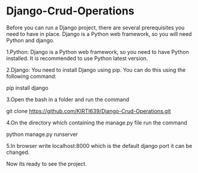 # Django-Crud-Operations
Before you can run a Django project, there are several prerequisites you need to have in place. Django is a Python web framework, so you will need Python and django. 

1.Python: Django is a Python web framework, so you need to have Python installed. It is recommended to use Python latest version.

2.Django: You need to install Django using pip. You can do this using the following command:

  pip install django
  
3.Open the bash in a folder and run the command

 git clone https://github.com/KIRTI639/Django-Crud-Operations.git
 
4.On the directory which containing the manage.py file run the command
   
  python manage.py runserver

5.In browser write localhost:8000 which is the default django port it can be changed.
  
 Now its ready to see the project.
 
